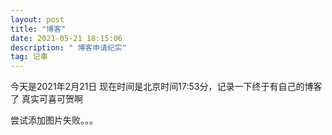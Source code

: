 ```yaml
---
layout: post
title: "博客"
date: 2021-05-21 18:15:06 
description: " 博客申请纪实"
tag: 记事
---
```


今天是2021年2月21日
现在时间是北京时间17:53分，记录一下终于有自己的博客了
真实可喜可贺啊

尝试添加图片失败。。。
